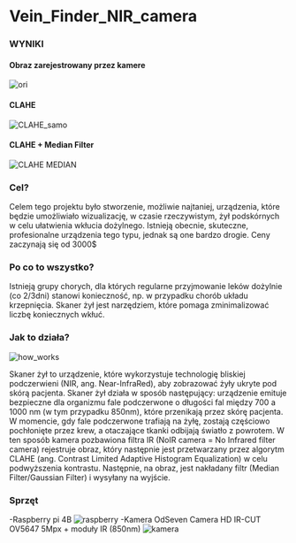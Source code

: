 # Vein_Finder_NIR_camera
### WYNIKI
#### Obraz zarejestrowany przez kamere
![ori](https://user-images.githubusercontent.com/120425774/219521156-9f1e4441-8b21-4a45-9fe9-f68e8397a692.jpg)
#### CLAHE
![CLAHE_samo](https://user-images.githubusercontent.com/120425774/219521268-9f01fa3c-147e-4599-993e-a9984521db71.jpg)
#### CLAHE + Median Filter
![CLAHE MEDIAN](https://user-images.githubusercontent.com/120425774/219521323-53cdf4f9-16bd-412f-8ff5-160d1b7c01ad.jpg)


### Cel?
Celem tego projektu było stworzenie, możliwie najtaniej, urządzenia, które będzie umożliwiało wizualizację, w czasie rzeczywistym, żył podskórnych w celu ułatwienia wkłucia dożylnego. Istnieją obecnie, skuteczne, profesionalne urządzenia tego typu, jednak są one bardzo drogie. Ceny zaczynają się od 3000$
### Po co to wszystko?
Istnieją grupy chorych, dla których regularne przyjmowanie leków dożylnie (co 2/3dni) stanowi konieczność, np. w przypadku chorób układu krzepnięcia. Skaner żył jest narzędziem, które pomaga zminimalizować liczbę koniecznych wkłuć.
### Jak to działa?
![how_works](https://user-images.githubusercontent.com/120425774/219519729-e103330e-1e00-4065-a052-114915c339bf.png)

Skaner żył to urządzenie, które wykorzystuje technologię bliskiej podczerwieni (NIR, ang. Near-InfraRed), aby zobrazować żyły ukryte pod skórą pacjenta. 
Skaner żył działa w sposób następujący: urządzenie emituje bezpieczne dla organizmu fale podczerwone o długości fal między 700 a 1000 nm (w tym przypadku 850nm), które przenikają przez skórę pacjenta. W momencie, gdy fale podczerwone trafiają na żyłę, zostają częściowo pochłonięte przez krew, a otaczające tkanki odbijają światło z powrotem.
W ten sposób kamera pozbawiona filtra IR (NoIR camera = No Infrared filter camera) rejestruje obraz, który następnie jest przetwarzany przez algorytm CLAHE (ang. Contrast Limited Adaptive Histogram Equalization) w celu podwyższenia kontrastu. Następnie, na obraz, jest nakładany filtr (Median Filter/Gaussian Filter) i wysyłany na wyjście.

### Sprzęt
-Raspberry pi 4B
![raspberry](https://user-images.githubusercontent.com/120425774/219519043-36ef3765-eb90-4844-9529-c078ed58def6.jpg)
-Kamera OdSeven Camera HD IR-CUT OV5647 5Mpx + moduły IR (850nm)
![kamera](https://user-images.githubusercontent.com/120425774/219519215-5b22be91-8f97-4141-aab5-ef4c1bae8114.jpg)


